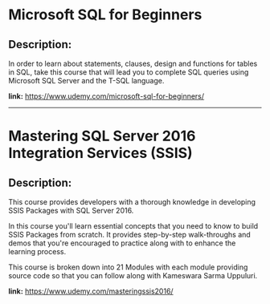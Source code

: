 # Microsoft SQL for Beginners

## Description:
In order to learn about statements, clauses, design and functions for tables in SQL, take this course that will lead you to complete SQL queries using Microsoft SQL Server and the T-SQL language.

**link:**
https://www.udemy.com/microsoft-sql-for-beginners/


------------------------------------------------------------------------------------------------------------------

# Mastering SQL Server 2016 Integration Services (SSIS)

## Description:
This course provides developers with a thorough knowledge in developing SSIS Packages with SQL Server 2016.

In this course you'll learn essential concepts that you need to know to build SSIS Packages from scratch. It provides step-by-step walk-throughs and demos that you're encouraged to practice along with to enhance the learning process.

This course is broken down into 21 Modules with each module providing source code so that you can follow along with Kameswara Sarma Uppuluri.

**link:**
https://www.udemy.com/masteringssis2016/
